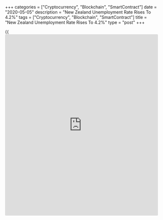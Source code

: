 +++
categories = ["Cryptocurrency", "Blockchain", "SmartContract"]
date = "2020-05-05"
description = "New Zealand Unemployment Rate Rises To 4.2%"
tags = ["Cryptocurrency", "Blockchain", "SmartContract"]
title = "New Zealand Unemployment Rate Rises To 4.2%"
type = "post"
+++

{{<iframe id="large-banner" src="https://www.bounty.group/#slide=20.0" width="100%" height="600" scrolling="no" style="border: 0px solid rgb(216, 221, 230); border-radius: 3px;">}}

The jobless rate in New Zealand came in at a seasonally adjusted 4.2
percent in the first quarter of 2020, Statistics New Zealand said on
Wednesday.

That was up from 4.0 percent in the three months prior, although it beat
expectations for 4.3 percent.

The employment change was roughly flat on quarter - the same as in the
previous three months and again beating expectations for a decline of
0.3 percent.

The participation rate was 70.3 percent, up from 70.1 percent in Q4 and
surpassing forecasts for 69.9 percent.

For men, the unemployment rate rose to 4.1 percent, up from 3.8 percent
last quarter. For women, the unemployment rate remained at 4.3 percent.

The seasonally adjusted number of unemployed people rose to 116,000 (up
5,000) in the March 2020 quarter. This reflected 5,000 more unemployed
men.

The seasonally adjusted underutilization rate rose to 10.4 percent this
quarter, up from 10.0 percent last quarter.

For men, the underutilization rate remained at 8.3 percent. For women,
the underutilization rate rose to 12.7 percent, up from 11.8 percent
last quarter.

In the March 2020 quarter, the number of people who were underutilized
rose by 15,000 people to 299,000. This reflected 1,000 more men and
14,000 more women who were underutilized.

The seasonally adjusted employment rate rose to 67.5 percent in the
March 2020 quarter, up from 67.3 percent last quarter.

For men, the employment rate rose to 72.4 percent, up from 72.3 percent
last quarter. For women, the employment rate rose to 62.8 percent, up
from 62.5 percent last quarter.

In the March 2020 quarter, the number of people who were employed rose
by 19,000 (0.7 percent) to reach 2,661,000. There were 9,000 more women
and 10,000 more men employed than last quarter.

The two main industries contributing to this growth were: public
administration and safety - up 10,400 (9.4 percent); and education and
training - up 8,800 (6.4 percent).

The labor cost index (LCI) all salary and wage rates (including
overtime) increased 2.5 percent in the year to the March 2020 quarter,
while the analytical unadjusted LCI increased 3.8 percent.

For comments and feedback [contact](https://www.playgroundfx.com/contact/): editorial@rtt[news](https://www.letsplayfx.com/blog/forex-news-website/).com

[Economic News][1]

 **What parts of the world are seeing the best (and worst) economic
performances lately? Click[here][2] to check out our [Econ Scorecard][2]
and find out! See up-to-the-moment [ranking](https://www.playgroundfx.com/blog/crypto-exchange-ranking/)s for the best and worst
performers in [GDP][3], [unemployment rate][4], [inflation][2] and much
more.**

   1. www.rtt[news](https://www.letsplayfx.com/blog/forex-news-website/).com/Content/EconomicNews.aspx
   2. www.rtt[news](https://www.letsplayfx.com/blog/forex-news-website/).com/economic-scorecard/world-rank/CPI/highest-performance.aspx
   3. www.rtt[news](https://www.letsplayfx.com/blog/forex-news-website/).com/economic-scorecard/world-rank/GDP/highest-performance.aspx
   4. www.rtt[news](https://www.letsplayfx.com/blog/forex-news-website/).com/economic-scorecard/world-rank/unemployment-rate/lowest-performance.aspx